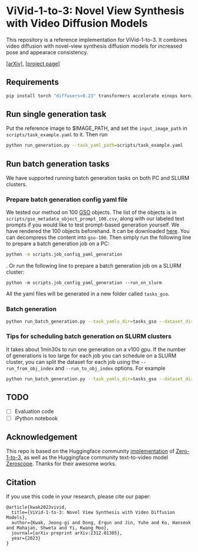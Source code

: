 # ViVid-1-to-3: Novel View Synthesis with Video Diffusion Models

This repository is a reference implementation for ViVid-1-to-3. It combines video diffusion with novel-view synthesis diffusion models for increased pose and appearace consistency.

[[arXiv]](https://arxiv.org/abs/2312.01305), [[project page]](https://ubc-vision.github.io/vivid123/)

## Requirements
```bash
pip install torch "diffusers>0.23" transformers accelerate einops kornia imageio[ffmpeg] opencv pydantic
```

## Run single generation task
Put the reference image to $IMAGE_PATH, and set the `input_image_path` in `scripts/task_example.yaml` to it. Then run
```bash
python run_generation.py --task_yaml_path=scripts/task_example.yaml
```

## Run batch generation tasks
We have supported running batch generation tasks on both PC and SLURM clusters.
### Prepare batch generation config yaml file
We tested our method on 100 [GSO](https://app.gazebosim.org/GoogleResearch/fuel/collections/Scanned%20Objects%20by%20Google%20Research) objects. The list of the objects is in `scripts/gso_metadata_object_prompt_100.csv`, along with our labeled text prompts if you would like to test prompt-based generation yourself. We have rendered the 100 objects beforehand. It can be downloaded [here](https://drive.google.com/file/d/1A9PJDRD27igX5p88slWVF_QSDKxaZDCZ/view?usp=sharing). You can decompress the content into `gso-100`. Then simply run the following line to prepare a batch generation job on a PC:
```bash
python -m scripts.job_config_yaml_generation 
```
. Or run the following line to prepare a batch generation job on a SLURM cluster:
```
python -m scripts.job_config_yaml_generation --run_on_slurm
```
All the yaml files will be generated in a new folder called `tasks_gso`.

### Batch generation
```bash
python run_batch_generation.py --task_yamls_dir=tasks_gso --dataset_dir=gso-100 --output_dir=outputs --obj_csv_file=scripts/gso_metadata_object_prompt_100.csv
```

### Tips for scheduling batch generation on SLURM clusters
It takes about 1min30s to run one generation on a v100 gpu. If the number of generations is too large for each job you can schedule on a SLURM cluster, 
you can split the dataset for each job using the `--run_from_obj_index` and `--run_to_obj_index` options. For example
```bash
python run_batch_generation.py --task_yamls_dir=tasks_gso --dataset_dir=gso-100 --output_dir=outputs --obj_csv_file=scripts/gso_metadata_object_prompt_100.csv --run_from_obj_index=0 --run_to_obj_index=50
```

## TODO
- [ ] Evaluation code
- [ ] iPython notebook

## Acknowledgement
This repo is based on the Huggingface community [implementation](https://huggingface.co/bennyguo/zero123-xl-diffusers) of [Zero-1-to-3](https://github.com/cvlab-columbia/zero123), as well as the Huggingface community text-to-video model [Zeroscope](https://huggingface.co/cerspense/zeroscope_v2_576w). Thanks for their awesome works.

## Citation

If you use this code in your research, please cite our paper:
```
@article{kwak2023vivid,
  title={ViVid-1-to-3: Novel View Synthesis with Video Diffusion Models},
  author={Kwak, Jeong-gi and Dong, Erqun and Jin, Yuhe and Ko, Hanseok and Mahajan, Shweta and Yi, Kwang Moo},
  journal={arXiv preprint arXiv:2312.01305},
  year={2023}
}
```
